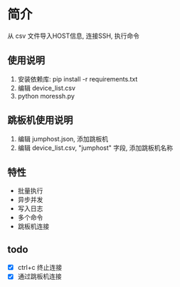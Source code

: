 # 简介

从 csv 文件导入HOST信息, 连接SSH, 执行命令

## 使用说明

1. 安装依赖库: pip install -r requirements.txt
2. 编辑 device_list.csv
3. python moressh.py

## 跳板机使用说明

1. 编辑 jumphost.json, 添加跳板机
2. 编辑 device_list.csv, "jumphost" 字段, 添加跳板机名称

## 特性

- 批量执行
- 异步并发
- 写入日志
- 多个命令
- 跳板机连接

## todo

- [X] ctrl+c 终止连接
- [X] 通过跳板机连接
